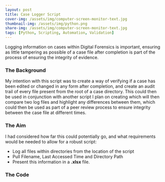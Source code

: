 ```yaml
---
layout: post
title: Case Logger Script 
cover-img: /assets/img/computer-screen-monitor-text.jpg
thumbnail-img: /assets/img/python.png
share-img: /assets/img/computer-screen-monitor-text.jpg
tags: [Python, Scripting, Automation, Validation]
---
```


Logging information on cases within Digital Forensics is important, ensuring as little tampering as possible of a case file after completion is part of the process of ensuring the integrity of evidence.

### The Background
My intention with this script was to create a way of verifying if a case has been edited or changed in any form after completion, and create an audit trail of every file present from the root of a case directory. This could then be used in conjunction with another script I plan on creating which will then compare two log files and highlight any differences between them, which could then be used as part of a peer review process to ensure integrity between the case file at different times.

### The Aim
I had considered how far this could potentially go, and what requirements would be needed to allow for a robust script:
- Log all files within directories from the location of the script
- Pull Filename, Last Accessed Time and Directory Path
- Present this information in a **.xlsx** file.


### The Code
